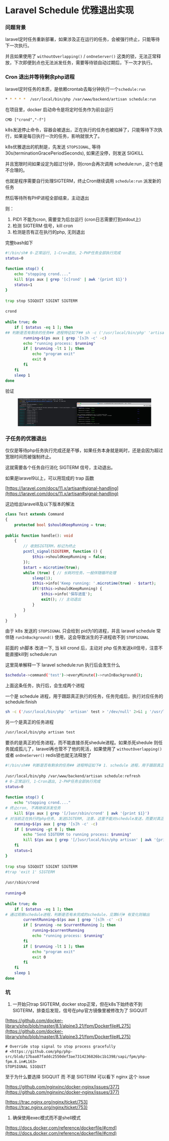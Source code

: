 # Laravel Schedule 优雅退出实现

### 问题背景

laravel定时任务重新部署，如果涉及正在运行的任务，会被强行终止，只能等待下一次执行。

并且如果使用了 `withoutOverlapping()` / `onOneServer()` 这类的锁，无法正常释放，下次即便到点也无法派发任务，需要等待锁自动过期后，下一次才执行。

### Cron 退出并等待剩余php进程

laravel定时任务的本质，是依赖crontab去每分钟执行一个`schedule:run`

```bash
* * * * *  /usr/local/bin/php /var/www/backend/artisan schedule:run

```

在项目里，docker 启动命令是将定时任务作为前台运行

```docker
CMD ["crond","-f"]

```

k8s发送停止命令，容器会被退出，正在执行的任务也被掐掉了，只能等待下次执行，如果是每日执行一次的任务，影响就很大了。

k8s优雅退出的机制是，先发送 `STOPSIGNAL`, 等待30s(terminationGracePeriodSeconds), 如果还没停，则发送 SIGKILL

并且宽限时间如果设定为超过1分钟，则cron会再次调用 schedule:run , 这个也是不合理的。

也就是程序需要自行处理SIGTERM，终止Cron继续调用 `schedule:run` 派发新的任务

然后等待所有PHP进程全部结束，主动退出

则：

1. PID1 不能为cron, 需要变为后台运行 (cron日志需要打到stdout上)
2. 检测 SIGTERM 信号，kill cron
3. 检测是否有正在执行的php, 无则退出

完整bash如下

```bash
#!/bin/sh# 0-正常运行, 1-Cron退出, 2-PHP任务全部执行完成
status=0

function stop() {
    echo "stopping crond...."
    kill $(ps aux | grep '[c]rond' | awk '{print $1}')
    status=1
}

trap stop SIGQUIT SIGINT SIGTERM

crond

while true; do
    if [ $status -eq 1 ]; then
## 判断是否有剩余的任务## 进程特征如下## sh -c ('/usr/local/bin/php' 'artisan' test:test > '/dev/null' 2>&1 ;
        running=$(ps aux | grep '[s]h -c' -c)
        echo "running process: $running"
        if [ $running -lt 1 ]; then
            echo "program exit"
            exit 0
        fi
    fi
    sleep 1
done

```

验证

<figure><img src="../.gitbook/assets/image.png" alt=""><figcaption></figcaption></figure>

### 子任务的优雅退出

仅仅是等待php任务执行完成还是不够，如果任务本身就是耗时，还是会因为超过宽限时间而被强制终止。

这就需要各个任务自行消化 SIGTERM 信号，主动退出。

如果是laravel9以上，可以用现成的 trap 函数

[https://laravel.com/docs/11.x/artisan#signal-handling](https://laravel.com/docs/11.x/artisan#signal-handling)

这边给出laravel8及以下版本的解法

```php
class Test extends Command
{
    protected bool $shouldKeepRunning = true;

public function handle(): void
    {
        // 收到SIGTERM，标记为终止
        pcntl_signal(SIGTERM, function () {
            $this->shouldKeepRunning = false;
        });
        $start = microtime(true);
        while (true) { // 长耗时任务，一般伴随循环处理
            sleep(1);
            $this->info('Keep running: '.microtime(true) - $start);
            if(!$this->shouldKeepRunning) {
                $this->info('保存进度');
                exit(); // 主动退出
            }
        }
    }
}

```

由于 k8s 发送的 `STOPSIGNAL` 只会给到 pid为1的进程，并且 laravel schedule 常伴随 `runInBackground()` 使用，这会导致派生的子进程收不到 `STOPSIGNAL`

前面的 sh脚本 改进一下, 当 kill crond 后，主动对 php 任务发送kill信号，注意不能直接kill到 schedule:run

这里简单解释一下 laravel schedule:run 执行后会发生什么

```bash
$schedule->command('test')->everyMinute()->runInBackground();

```

上面这条任务，执行后，会生成两个进程

一个是 schedule 进程，用于跟踪真正执行的任务，任务完成后，执行对应任务的schedule:finish

```bash
sh -c ('/usr/local/bin/php' 'artisan' test > '/dev/null' 2>&1 ; '/usr/local/bin/php' 'artisan' schedule:finish "framework/schedule-***" "$?") > '/dev/null' 2>&1 &

```

另一个是真正的任务进程

```bash
/usr/local/bin/php artisan test
```

要杀的是真正的任务进程，而不能直接杀死shedule进程。如果杀死shedule 则任务就成孤儿了，laravel再也管不了他的死活，如果使用了 `withoutOverlapping()` 或者 `onOneServer()` redis锁也就无法释放了

```bash
#!/bin/sh## 判断是否有剩余的任务## 进程特征如下# 1. schedule 进程，用于跟踪真正执行的任务，任务完成后，执行对应任务的schedule:finish# sh -c ('/usr/local/bin/php' 'artisan' test > '/dev/null' 2>&1 ; '/usr/local/bin/php' 'artisan' schedule:finish "framework/schedule-***" "$?") > '/dev/null' 2>&1 &# 2. 真正的任务进程# /usr/local/bin/php artisan test

/usr/local/bin/php /var/www/backend/artisan schedule:refresh
# 0-正常运行, 1-Cron退出, 2-PHP任务全部执行完成
status=0

function stop() {
    echo "stopping crond...."
# 终止cron, 不再继续派发任务
    kill $(ps aux | grep '[/]usr/sbin/crond' | awk '{print $1}')
# 对当前正在执行的php任务, 发送SIGTERM, 注意，这里不能对schedule发送，而要对真正任务进程发送，见第8行
    running=$(ps aux | grep '[s]h -c' -c)
    if [ $running -gt 0 ]; then
        echo "Send SIGTERM to running process: $running"
        kill $(ps aux | grep '[/]usr/local/bin/php artisan' | awk '{print $1}')
    fi
    status=1
}

trap stop SIGQUIT SIGINT SIGTERM
#trap 'exit 1' SIGTERM

/usr/sbin/crond

running=0

while true; do
    if [ $status -eq 1 ]; then
# 通过观察schedule进程，判断是否有未完成的schedule，见第6行# 有变化则输出
        currentRunning=$(ps aux | grep '[s]h -c' -c)
        if [ $running -ne $currentRunning ]; then
            running=$currentRunning
            echo "running process: $running"
        fi
        if [ $running -lt 1 ]; then
            echo "program exit"
            exit 0
        fi
    fi
    sleep 1
done

```

### 坑

1. 一开始只trap SIGTERM, docker stop正常，但在k8s下始终收不到SIGTERM，排查后发现，信号在php官方镜像里被修改为了 SIGQUIT

[https://github.com/docker-library/php/blob/master/8.1/alpine3.21/fpm/Dockerfile#L275](https://github.com/docker-library/php/blob/master/8.1/alpine3.21/fpm/Dockerfile#L275)

```docker
# Override stop signal to stop process gracefully
# <https://github.com/php/php-src/blob/17baa87faddc2550def3ae7314236826bc1b1398/sapi/fpm/php-fpm.8.in#L163>
STOPSIGNAL SIGQUIT

```

至于为什么要选择 SIGQUIT 而 不是 SIGTERM 可以看下 nginx 这个 issue

[https://github.com/nginxinc/docker-nginx/issues/377](https://github.com/nginxinc/docker-nginx/issues/377)

[https://trac.nginx.org/nginx/ticket/753](https://trac.nginx.org/nginx/ticket/753)

1. 确保使用exec模式而不是shell模式

[https://docs.docker.com/reference/dockerfile/#cmd](https://docs.docker.com/reference/dockerfile/#cmd)
